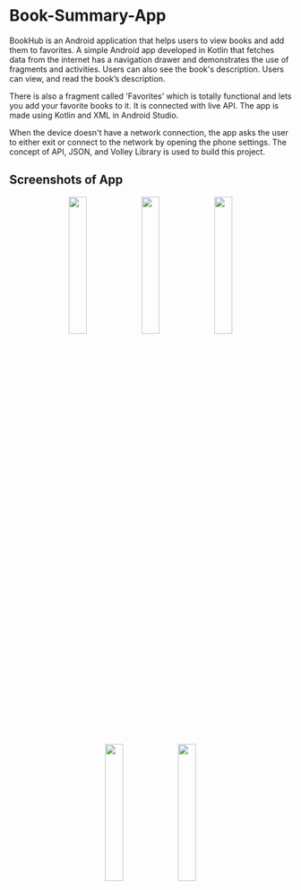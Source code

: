 # Book-Summary-App

BookHub is an Android application that helps users to view books and add them to favorites. A simple Android app developed in Kotlin that fetches data from the internet has a navigation drawer and demonstrates the use of fragments and activities. 
Users can also see the book's description. Users can view, and read the book’s description. 

There is also a fragment called 'Favorites' which is totally functional and lets you add your favorite books to it. It is connected with live API. The app is made using Kotlin and XML in Android Studio. 

When the device doesn't have a network connection, the app asks the user to either exit or connect to the network by opening the phone settings. The concept of API, JSON, and Volley Library is used to build this project.

## Screenshots of App
<p align="center">
<img src="https://user-images.githubusercontent.com/95999134/175331570-d291f01c-fdd9-4f28-bbf3-2dd58b0742a4.jpg" width="25%">
<img src="https://user-images.githubusercontent.com/95999134/174600095-a8bdd3ef-5737-45bb-b49a-56476ff3c2f2.jpg" width="25%">                                             <img src="https://user-images.githubusercontent.com/95999134/174600124-865d9056-f97b-4abb-9bbc-30a6380b2ab2.jpg" width="25%">                                             <img src="https://user-images.githubusercontent.com/95999134/174600168-97dc821d-8f02-4d2f-97ec-8d4500540578.jpg" width="25%">                                             <img src="https://user-images.githubusercontent.com/95999134/174600206-9c3e78c6-52b9-40c6-b11b-0848eae116fb.jpg" width="25%"> 
</p>
